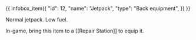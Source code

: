 {{ infobox_item({
	"id": 12,
	"name": "Jetpack",
	"type": "Back equipment",
}) }}

Normal jetpack. Low fuel.

In-game, bring this item to a [[Repair Station]] to equip it.